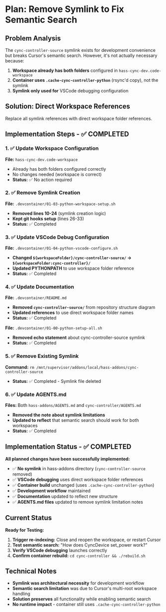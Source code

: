 <!-- 9703c891-e072-4b1d-9310-a11b8501b2ca 90ff178b-d20e-4715-875f-afa924d7b5fe -->
# Plan: Remove Symlink to Fix Semantic Search

## Problem Analysis

The `cync-controller-source` symlink exists for development convenience but breaks Cursor's semantic search. However, it's not actually necessary because:

1. **Workspace already has both folders** configured in `hass-cync-dev.code-workspace`
2. **Container uses `.cache-cync-controller-python`** (rsync'd copy), not the symlink
3. **Symlink only used for** VSCode debugging configuration

## Solution: Direct Workspace References

Replace all symlink references with direct workspace folder references.

## Implementation Steps - ✅ COMPLETED

### 1. ✅ Update Workspace Configuration

**File:** `hass-cync-dev.code-workspace`

- Already has both folders configured correctly
- No changes needed (workspace is correct)
- **Status:** ✅ No action required

### 2. ✅ Remove Symlink Creation

**File:** `.devcontainer/01-03-python-workspace-setup.sh`

- **Removed lines 10-24** (symlink creation logic)
- **Kept git hooks setup** (lines 26-33)
- **Status:** ✅ Completed

### 3. ✅ Update VSCode Debug Configuration

**File:** `.devcontainer/01-04-python-vscode-configure.sh`

- **Changed `${workspaceFolder}/cync-controller-source/` → `${workspaceFolder:cync-controller}/`**
- **Updated PYTHONPATH** to use workspace folder reference
- **Status:** ✅ Completed

### 4. ✅ Update Documentation

**File:** `.devcontainer/README.md`

- **Removed `cync-controller-source/`** from repository structure diagram
- **Updated references** to use direct workspace folder names
- **Status:** ✅ Completed

**File:** `.devcontainer/01-00-python-setup-all.sh`

- **Removed echo statement** about cync-controller-source symlink
- **Status:** ✅ Completed

### 5. ✅ Remove Existing Symlink

**Command:** `rm /mnt/supervisor/addons/local/hass-addons/cync-controller-source`

- **Status:** ✅ Completed - Symlink file deleted

### 6. ✅ Update AGENTS.md

**Files:** Both `hass-addons/AGENTS.md` and `cync-controller/AGENTS.md`

- **Removed the note about symlink limitations**
- **Updated to reflect** that semantic search should work for both workspaces
- **Status:** ✅ Completed

## Implementation Status - ✅ COMPLETED

**All planned changes have been successfully implemented:**

- ✅ **No symlink** in hass-addons directory (`cync-controller-source` removed)
- ✅ **VSCode debugging** uses direct workspace folder references
- ✅ **Container build** unchanged (uses `.cache-cync-controller-python`)
- ✅ **Development workflow** maintained
- ✅ **Documentation** updated to reflect new structure
- ✅ **AGENTS.md files** updated to remove symlink limitation notes

## Current Status

**Ready for Testing:**

1. **Trigger re-indexing:** Close and reopen the workspace, or restart Cursor
2. **Test semantic search:** "How does CyncDevice set_power work?"
3. **Verify VSCode debugging** launches correctly
4. **Confirm container rebuild:** `cd cync-controller && ./rebuild.sh`

## Technical Notes

- **Symlink was architectural necessity** for development workflow
- **Semantic search limitation** was due to Cursor's multi-root workspace handling
- **Solution preserves** all functionality while enabling semantic search
- **No runtime impact** - container still uses `.cache-cync-controller-python`